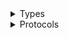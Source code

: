 <details>
<summary>Types</summary>

  - [AutoScalingClient](/aws-sdk-swift/reference/0.x/AWSAutoScaling/AutoScalingClient)
  - [AutoScalingClient.AutoScalingClientConfiguration](/aws-sdk-swift/reference/0.x/AWSAutoScaling/AutoScalingClient.AutoScalingClientConfiguration)
  - [AutoScalingClientLogHandlerFactory](/aws-sdk-swift/reference/0.x/AWSAutoScaling/AutoScalingClientLogHandlerFactory)
  - [AutoScalingClientTypes](/aws-sdk-swift/reference/0.x/AWSAutoScaling/AutoScalingClientTypes)

</details>

<details>
<summary>Protocols</summary>

  - [AutoScalingClientProtocol](/aws-sdk-swift/reference/0.x/AWSAutoScaling/AutoScalingClientProtocol)

</details>

